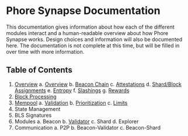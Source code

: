 # Phore Synapse Documentation

This documentation gives information about how each of the different modules interact and a human-readable overview about how Phore Synapse works. Design choices and information will also be documented here. The documentation is not complete at this time, but will be filled in over time with more information.

## Table of Contents

1. [Overview](overview.md)
  a. [Overview](overview.md#overview)
  b. [Beacon Chain](overview.md#beacon-chain)
  c. [Attestations](overview.md#attestations)
  d. [Shard/Block Assignments](overview.md#shard-block-assignments)
  e. [Entropy](overview.md#entropy)
  f. [Slashings](overview.md#slashings)
  g. [Rewards](overview.md#rewards)
2. [Block Processing](block-processing.md)
3. [Mempool](mempool.md)
  a. [Validation](mempool.md#validation)
  b. [Prioritization](mempool.md#prioritization)
  c. [Limits](mempool.md#limits)
4. State Management
5. BLS Signatures
6. Modules
  a. Beacon
  b. [Validator](validator.md)
  c. Shard
  d. Explorer
7. Communication
  a. P2P
  b. Beacon-Validator
  c. Beacon-Shard
